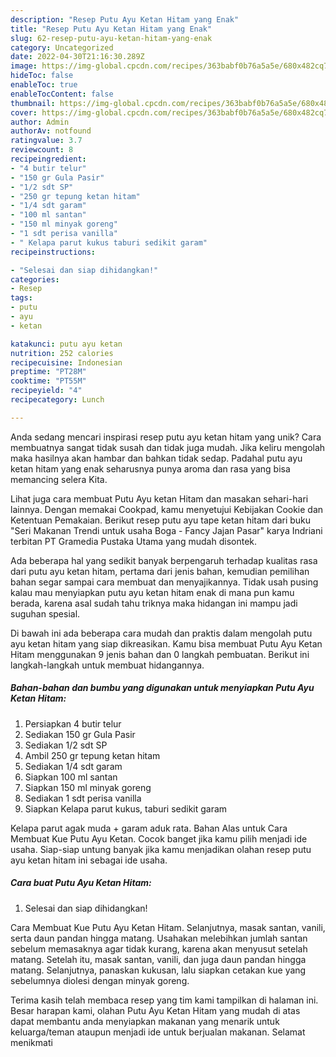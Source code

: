 ```yaml
---
description: "Resep Putu Ayu Ketan Hitam yang Enak"
title: "Resep Putu Ayu Ketan Hitam yang Enak"
slug: 62-resep-putu-ayu-ketan-hitam-yang-enak
category: Uncategorized
date: 2022-04-30T21:16:30.289Z
image: https://img-global.cpcdn.com/recipes/363babf0b76a5a5e/680x482cq70/putu-ayu-ketan-hitam-foto-resep-utama.jpg
hideToc: false
enableToc: true
enableTocContent: false
thumbnail: https://img-global.cpcdn.com/recipes/363babf0b76a5a5e/680x482cq70/putu-ayu-ketan-hitam-foto-resep-utama.jpg
cover: https://img-global.cpcdn.com/recipes/363babf0b76a5a5e/680x482cq70/putu-ayu-ketan-hitam-foto-resep-utama.jpg
author: Admin
authorAv: notfound
ratingvalue: 3.7
reviewcount: 8
recipeingredient:
- "4 butir telur"
- "150 gr Gula Pasir"
- "1/2 sdt SP"
- "250 gr tepung ketan hitam"
- "1/4 sdt garam"
- "100 ml santan"
- "150 ml minyak goreng"
- "1 sdt perisa vanilla"
- " Kelapa parut kukus taburi sedikit garam"
recipeinstructions:

- "Selesai dan siap dihidangkan!"
categories:
- Resep
tags:
- putu
- ayu
- ketan

katakunci: putu ayu ketan 
nutrition: 252 calories
recipecuisine: Indonesian
preptime: "PT28M"
cooktime: "PT55M"
recipeyield: "4"
recipecategory: Lunch

---
```





Anda sedang mencari inspirasi resep putu ayu ketan hitam yang unik? Cara membuatnya sangat tidak susah dan tidak juga mudah. Jika keliru mengolah maka hasilnya akan hambar dan bahkan tidak sedap. Padahal putu ayu ketan hitam yang enak seharusnya punya aroma dan rasa yang bisa memancing selera Kita.





Lihat juga cara membuat Putu Ayu ketan Hitam dan masakan sehari-hari lainnya. Dengan memakai Cookpad, kamu menyetujui Kebijakan Cookie dan Ketentuan Pemakaian. Berikut resep putu ayu tape ketan hitam dari buku &#34;Seri Makanan Trendi untuk usaha Boga - Fancy Jajan Pasar&#34; karya Indriani terbitan PT Gramedia Pustaka Utama yang mudah disontek.

Ada beberapa hal yang sedikit banyak berpengaruh terhadap kualitas rasa dari putu ayu ketan hitam, pertama dari jenis bahan, kemudian pemilihan bahan segar sampai cara membuat dan menyajikannya. Tidak usah pusing kalau mau menyiapkan putu ayu ketan hitam enak di mana pun kamu berada, karena asal sudah tahu triknya maka hidangan ini mampu jadi suguhan spesial.






Di bawah ini ada beberapa cara mudah dan praktis dalam mengolah putu ayu ketan hitam yang siap dikreasikan. Kamu bisa membuat Putu Ayu Ketan Hitam menggunakan 9 jenis bahan dan 0 langkah pembuatan. Berikut ini langkah-langkah untuk membuat hidangannya.

<!--inarticleads1-->

##### Bahan-bahan dan bumbu yang digunakan untuk menyiapkan Putu Ayu Ketan Hitam:

1. Persiapkan 4 butir telur
1. Sediakan 150 gr Gula Pasir
1. Sediakan 1/2 sdt SP
1. Ambil 250 gr tepung ketan hitam
1. Sediakan 1/4 sdt garam
1. Siapkan 100 ml santan
1. Siapkan 150 ml minyak goreng
1. Sediakan 1 sdt perisa vanilla
1. Siapkan  Kelapa parut kukus, taburi sedikit garam


Kelapa parut agak muda + garam aduk rata. Bahan Alas untuk Cara Membuat Kue Putu Ayu Ketan. Cocok banget jika kamu pilih menjadi ide usaha. Siap-siap untung banyak jika kamu menjadikan olahan resep putu ayu ketan hitam ini sebagai ide usaha. 

<!--inarticleads2-->

##### Cara buat Putu Ayu Ketan Hitam:


1. Selesai dan siap dihidangkan!

Cara Membuat Kue Putu Ayu Ketan Hitam. Selanjutnya, masak santan, vanili, serta daun pandan hingga matang. Usahakan melebihkan jumlah santan sebelum memasaknya agar tidak kurang, karena akan menyusut setelah matang. Setelah itu, masak santan, vanili, dan juga daun pandan hingga matang. Selanjutnya, panaskan kukusan, lalu siapkan cetakan kue yang sebelumnya diolesi dengan minyak goreng. 

Terima kasih telah membaca resep yang tim kami tampilkan di halaman ini. Besar harapan kami, olahan Putu Ayu Ketan Hitam yang mudah di atas dapat membantu anda menyiapkan makanan yang menarik untuk keluarga/teman ataupun menjadi ide untuk berjualan makanan. Selamat menikmati
